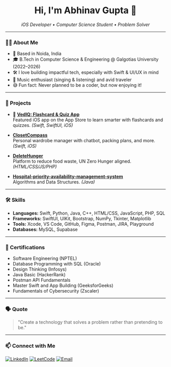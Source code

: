 <!-- Profile README for abhinav9573 -->

<h1 align="center">Hi, I'm Abhinav Gupta 👋</h1>
<p align="center">
  <em>iOS Developer • Computer Science Student • Problem Solver</em>
</p>

---

### 👨‍💻 About Me

- 📍 Based in Noida, India  
- 🎓 B.Tech in Computer Science & Engineering @ Galgotias University (2022–2026)  
- 🛠️ I love building impactful tech, especially with Swift & UI/UX in mind  
- 🎵 Music enthusiast (singing & listening) and avid traveler  
- 😅 Fun fact: Never planned to be a coder, but now enjoying it!  

---

### 🚀 Projects

- 🚨 **[VedIQ: Flashcard & Quiz App](https://apps.apple.com/us/app/vediq-flashcards-quiz-app/id6748696401)**  
  Featured iOS app on the App Store to learn smarter with flashcards and quizzes. *(Swift, SwiftUI, iOS)*

- **[ClosetCompass](https://github.com/abhinav9573/ClosetCompass)**  
  Personal wardrobe manager with chatbot, packing plans, and more. *(Swift, iOS)*

- **[DeleteHunger](https://github.com/abhinav9573/DeleteHunger)**  
  Platform to reduce food waste, UN Zero Hunger aligned. *(HTML/CSS/JS/PHP)*

- **[Hospital-priority-availability-management-system](https://github.com/abhinav9573/Hospital-priority-availability-management-system)**  
  Algorithms and Data Structures. *(Java)*

---

### 🛠️ Skills

- **Languages:** Swift, Python, Java, C++, HTML/CSS, JavaScript, PHP, SQL  
- **Frameworks:** SwiftUI, UIKit, Bootstrap, NumPy, Tkinter, Matplotlib  
- **Tools:** Xcode, VS Code, GitHub, Figma, Postman, JIRA, Playground  
- **Databases:** MySQL, Supabase  

---

### 📜 Certifications

- Software Engineering (NPTEL)  
- Database Programming with SQL (Oracle)  
- Design Thinking (Infosys)  
- Java Basic (HackerRank)  
- Postman API Fundamentals  
- Master Swift and App Building (GeeksforGeeks)  
- Fundamentals of Cybersecurity (Zscaler)  

---

### 🗣️ Quote

> "Create a technology that solves a problem rather than pretending to be."

---

### 📫 Connect with Me

<p align="left">
  <a href="https://www.linkedin.com/in/abhinav-gupta-693579260?utm_source=share&utm_campaign=share_via&utm_content=profile&utm_medium=android_app"><img src="https://img.shields.io/badge/LinkedIn-blue?logo=linkedin" alt="LinkedIn"/></a>
  <a href="https://leetcode.com/u/Abhinav9573/"><img src="https://img.shields.io/badge/LeetCode-orange?logo=leetcode" alt="LeetCode"/></a>
  <a href="mailto:abhinavgupta9573@gmail.com"><img src="https://img.shields.io/badge/Email-D14836?logo=gmail&logoColor=white" alt="Email"/></a>
</p>
